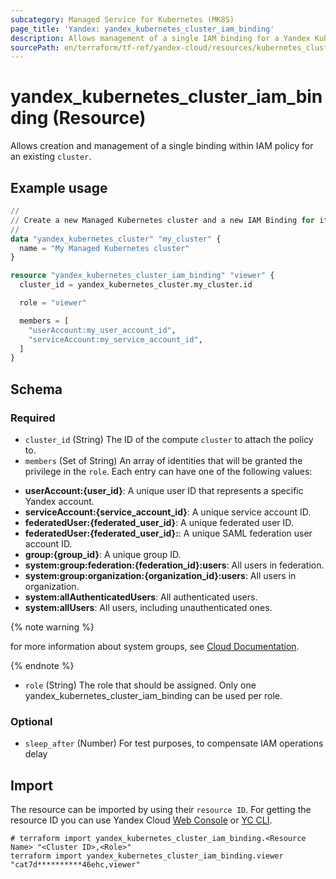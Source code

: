 ```yaml
---
subcategory: Managed Service for Kubernetes (MK8S)
page_title: 'Yandex: yandex_kubernetes_cluster_iam_binding'
description: Allows management of a single IAM binding for a Yandex Kubernetes cluster.
sourcePath: en/terraform/tf-ref/yandex-cloud/resources/kubernetes_cluster_iam_binding.md
---
```


# yandex_kubernetes_cluster_iam_binding (Resource)

Allows creation and management of a single binding within IAM policy for an existing `cluster`.

## Example usage

```terraform
//
// Create a new Managed Kubernetes cluster and a new IAM Binding for it.
//
data "yandex_kubernetes_cluster" "my_cluster" {
  name = "My Managed Kubernetes cluster"
}

resource "yandex_kubernetes_cluster_iam_binding" "viewer" {
  cluster_id = yandex_kubernetes_cluster.my_cluster.id

  role = "viewer"

  members = [
    "userAccount:my_user_account_id",
    "serviceAccount:my_service_account_id",
  ]
}
```
<!-- schema generated by tfplugindocs -->
## Schema

### Required

- `cluster_id` (String) The ID of the compute `cluster` to attach the policy to.
- `members` (Set of String) An array of identities that will be granted the privilege in the `role`. Each entry can have one of the following values:
 * **userAccount:{user_id}**: A unique user ID that represents a specific Yandex account.
 * **serviceAccount:{service_account_id}**: A unique service account ID.
 * **federatedUser:{federated_user_id}**: A unique federated user ID.
 * **federatedUser:{federated_user_id}:**: A unique SAML federation user account ID.
 * **group:{group_id}**: A unique group ID.
 * **system:group:federation:{federation_id}:users**: All users in federation.
 * **system:group:organization:{organization_id}:users**: All users in organization.
 * **system:allAuthenticatedUsers**: All authenticated users.
 * **system:allUsers**: All users, including unauthenticated ones.

{% note warning %}

for more information about system groups, see [Cloud Documentation](https://yandex.cloud/docs/iam/concepts/access-control/system-group).

{% endnote %}

- `role` (String) The role that should be assigned. Only one yandex_kubernetes_cluster_iam_binding can be used per role.

### Optional

- `sleep_after` (Number) For test purposes, to compensate IAM operations delay

## Import

The resource can be imported by using their `resource ID`. For getting the resource ID you can use Yandex Cloud [Web Console](https://console.yandex.cloud) or [YC CLI](https://yandex.cloud/docs/cli/quickstart).

```shell
# terraform import yandex_kubernetes_cluster_iam_binding.<Resource Name> "<Cluster ID>,<Role>"
terraform import yandex_kubernetes_cluster_iam_binding.viewer "cat7d**********46ehc,viewer"
```
